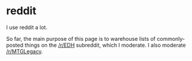 # reddit

I use reddit a lot. 

So far, the main purpose of this page is to warehouse lists of commonly-posted things on the [/r/EDH](www.reddit.com/r/EDH) subreddit, which I moderate. I also moderate [/r/MTGLegacy](www.reddit.com/r/MTGLegacy).